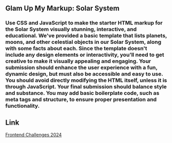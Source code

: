 ## Glam Up My Markup: Solar System

### Use CSS and JavaScript to make the  starter HTML markup for the Solar System visually stunning, interactive, and educational. We've provided a basic template that lists planets, moons, and other celestial objects in our Solar System, along with some facts about each. Since the template doesn't include any design elements or interactivity, you’ll need to get creative to make it visually appealing and engaging. Your submission should enhance the user experience with a fun, dynamic design, but must also be accessible and easy to use. You should avoid directly modifying the HTML itself, unless it is through JavaScript. Your final submission should balance style and substance. You may add basic boilerplate code, such as meta tags and structure, to ensure proper presentation and functionality.


## Link
[Frontend Challenges 2024](https://dev.to/challenges/frontend-2024-09-04)